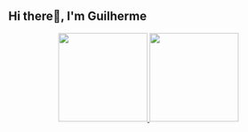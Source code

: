 ## Hi there👋, I'm Guilherme

<div align="center">
    <a href="https://github.com/gui-oliveiraa">
        <img height="160em" src="https://github-readme-stats.vercel.app/api?username=gui-oliveiraa&theme=radical&show_icons=true&hide_border=true&count_private=true"/>
        <img height="160em" src="https://github-readme-streak-stats.herokuapp.com/?user=gui-oliveiraa&theme=radical&hide_border=true"/>
    </a>
</div>

<!--
![gui-oliveiraa's Top Languages](https://github-readme-stats.vercel.app/api/top-langs/?username=gui-oliveiraa&theme=radical&show_icons=true&hide_border=true&layout=compact)
**gui-oliveiraa/gui-oliveiraa** is a ✨ _special_ ✨ repository because its `README.md` (this file) appears on your GitHub profile.

Here are some ideas to get you started:

- 🔭 I’m currently working on ...
- 🌱 I’m currently learning ...
- 👯 I’m looking to collaborate on ...
- 🤔 I’m looking for help with ...
- 💬 Ask me about ...
- 📫 How to reach me: ...
- 😄 Pronouns: ...
- ⚡ Fun fact: ...
-->
